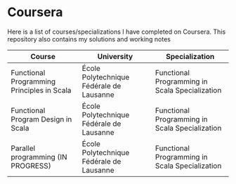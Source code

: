 # Coursera
Here is a list of courses/specializations I have completed on Coursera. This repository also contains my solutions and working notes

| Course        | University    | Specialization  |
| ------------- |-------------| -----|
| Functional Programming Principles in Scala     | École Polytechnique Fédérale de Lausanne | Functional Programming in Scala Specialization |
| Functional Program Design in Scala | École Polytechnique Fédérale de Lausanne | Functional Programming in Scala Specialization |
| Parallel programming (IN PROGRESS) | École Polytechnique Fédérale de Lausanne | Functional Programming in Scala Specialization |
